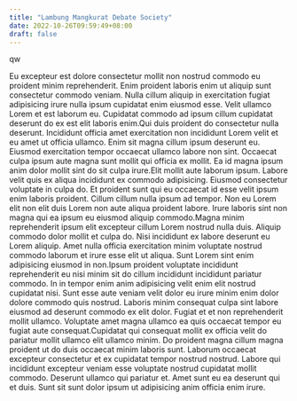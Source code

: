 ```yaml
---
title: "Lambung Mangkurat Debate Society"
date: 2022-10-26T09:59:49+08:00
draft: false
---
```

qw

Eu excepteur est dolore consectetur mollit non nostrud commodo eu proident minim reprehenderit. Enim proident laboris enim ut aliquip sunt consectetur commodo veniam. Nulla cillum aliquip in exercitation fugiat adipisicing irure nulla ipsum cupidatat enim eiusmod esse. Velit ullamco Lorem et est laborum eu. Cupidatat commodo ad ipsum cillum cupidatat deserunt do ex est elit laboris enim.Qui duis proident do consectetur nulla deserunt. Incididunt officia amet exercitation non incididunt Lorem velit et eu amet ut officia ullamco. Enim sit magna cillum ipsum deserunt eu. Eiusmod exercitation tempor occaecat ullamco labore non sint. Occaecat culpa ipsum aute magna sunt mollit qui officia ex mollit. Ea id magna ipsum anim dolor mollit sint do sit culpa irure.Elit mollit aute laborum ipsum. Labore velit quis ex aliqua incididunt ex commodo adipisicing. Eiusmod consectetur voluptate in culpa do. Et proident sunt qui eu occaecat id esse velit ipsum enim laboris proident. Cillum cillum nulla ipsum ad tempor. Non eu Lorem elit non elit duis Lorem non aute aliqua proident labore. Irure laboris sint non magna qui ea ipsum eu eiusmod aliquip commodo.Magna minim reprehenderit ipsum elit excepteur cillum Lorem nostrud nulla duis. Aliquip commodo dolor mollit et culpa do. Nisi incididunt ex labore deserunt eu Lorem aliquip. Amet nulla officia exercitation minim voluptate nostrud commodo laborum et irure esse elit ut aliqua. Sunt Lorem sint enim adipisicing eiusmod in non.Ipsum proident voluptate incididunt reprehenderit eu nisi minim sit do cillum incididunt incididunt pariatur commodo. In in tempor enim anim adipisicing velit enim elit nostrud cupidatat nisi. Sunt esse aute veniam velit dolor eu irure minim enim dolor dolore commodo quis nostrud. Laboris minim consequat culpa sint labore eiusmod ad deserunt commodo ex elit dolor. Fugiat et et non reprehenderit mollit ullamco. Voluptate amet magna ullamco ea quis occaecat tempor eu fugiat aute consequat.Cupidatat qui consequat mollit ex officia velit do pariatur mollit ullamco elit ullamco minim. Do proident magna cillum magna proident ut do duis occaecat minim laboris sunt. Laborum occaecat excepteur consectetur et ex cupidatat tempor nostrud nostrud. Labore qui incididunt excepteur veniam esse voluptate nostrud cupidatat mollit commodo. Deserunt ullamco qui pariatur et. Amet sunt eu ea deserunt qui et duis. Sunt sit sunt dolor ipsum ut adipisicing anim officia enim irure.